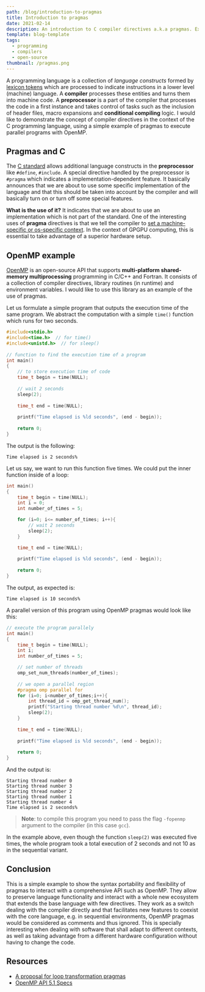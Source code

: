```yaml
---
path: /blog/introduction-to-pragmas
title: Introduction to pragmas
date: 2021-02-14
description: An introduction to C compiler directives a.k.a pragmas. Examples with OpenMP.
template: blog-template
tags:
  - programming
  - compilers
  - open-source
thumbnail: /pragmas.png
---
```


A programming language is a collection of *language constructs* formed by [lexicon tokens](https://en.wikipedia.org/wiki/Lexical_analysis#Token) which are processed to indicate instructions in a lower level (machine) language. A **compiler** processes these entities and turns them into machine code. A **preprocessor** is a part of the compiler that processes the code in a first instance and takes control of tasks such as the inclusion of header files, macro expansions and **conditional compiling** logic. I would like to demonstrate the concept of compiler directives in the context of the C programming language, using a simple example of pragmas to execute parallel programs with OpenMP.

## Pragmas and C

The [C standard](https://en.cppreference.com/w/c/header) allows additional language constructs in the **preprocessor** like `#define`, `#include`. A special directive handled by the preprocessor is `#pragma` which indicates a implementation-dependent feature. It basically announces that we are about to use some specific implementation of the language and that this should be taken into account by the compiler and will basically turn on or turn off some special features.

**What is the use of it?**  It indicates that we are about to use an implementation which is not part of the standard. One of the interesting uses of **pragma** directives is that we tell the compiler to [set a machine-specific or os-specific context](https://stackoverflow.com/a/232796). In the context of GPGPU computing, this is essential to take advantage of a superior hardware setup.

## OpenMP example

[OpenMP](https://www.openmp.org/) is an open-source API that supports **multi-platform shared-memory multiprocessing** programming in C/C++ and Fortran. It consists of a collection of compiler directives, library routines (in runtime) and environment variables. I would like to use this library as an example of the use of pragmas.

Let us formulate a simple program that outputs the execution time of the same program. We abstract the computation with a simple `time()` function which runs for two seconds.

```c
#include<stdio.h>
#include<time.h>  // for time()
#include<unistd.h>  // for sleep()
 
// function to find the execution time of a program
int main()
{
    // to store execution time of code
    time_t begin = time(NULL);
    
    // wait 2 seconds
    sleep(2);
    
    time_t end = time(NULL);
    
    printf("Time elapsed is %ld seconds", (end - begin));
 
    return 0;
}
```

The output is the following:

```output
Time elapsed is 2 seconds%
```

Let us say, we want to run this function five times. We could put the inner function inside of a loop:

```c
int main()
{
    time_t begin = time(NULL);
    int i = 0;
    int number_of_times = 5; 

    for (i=0; i<= number_of_times; i++){
        // wait 2 seconds
        sleep(2);
    }   

    time_t end = time(NULL);
    
    printf("Time elapsed is %ld seconds", (end - begin));
 
    return 0;
}
```

The output, as expected is:

```output
Time elapsed is 10 seconds%
```

A parallel version of this program using OpenMP pragmas would look like this:

```c
// execute the program parallely
int main()
{
    time_t begin = time(NULL);
    int i;
    int number_of_times = 5; 

    // set number of threads 
    omp_set_num_threads(number_of_times);
    
    // we open a parallel region
    #pragma omp parallel for
    for (i=0; i<number_of_times;i++){
        int thread_id = omp_get_thread_num();
        printf("Starting thread number %d\n", thread_id);
        sleep(2);
    }
        
    time_t end = time(NULL);
    
    printf("Time elapsed is %ld seconds", (end - begin));
 
    return 0;
}
```

And the output is:

```output
Starting thread number 0
Starting thread number 3
Starting thread number 2
Starting thread number 1
Starting thread number 4
Time elapsed is 2 seconds%  
```

>**Note**: to compile this program you need to pass the flag `-fopenmp` argument to the compiler (in this case `gcc`).

In the example above, even though the function `sleep(2)` was executed five times, the whole program took a total execution of 2 seconds and not 10 as in the sequential variant.

## Conclusion

This is a simple example to show the syntax portability and flexibility of pragmas to interact with a comprehensive API such as OpenMP. They allow to preserve language functionality and interact with a whole new ecosystem that extends the base language with few directives. They work as a switch dealing with the compiler directly and that facilitates new features to coexist with the core language, e.g. in sequential environments, OpenMP pragmas would be considered as comments and thus ignored. This is specially interesting when dealing with software that shall adapt to different contexts, as well as taking advantage from a different hardware configuration without having to change the code.

## Resources

- [A proposal for loop transformation pragmas](https://link.springer.com/chapter/10.1007/978-3-319-98521-3_3)
- [OpenMP API 5.1 Specs](https://www.openmp.org/wp-content/uploads/OpenMP-API-Specification-5-1.pdf)